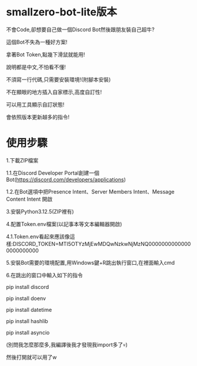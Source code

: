 # smallzero-bot-lite版本

不會Code,卻想要自己做一個Discord Bot然後跟朋友裝自己超牛?

這個Bot不失為一種好方案!

拿著Bot Token,點幾下滑鼠就能用!

說明都是中文,不怕看不懂!

不須寫一行代碼,只需要安裝環境!(附腳本安裝)

不在顯眼的地方插入自家標示,高度自訂性!

可以用工具顯示自訂狀態!

會依照版本更新越多的指令!


# 使用步驟
1.下載ZIP檔案

1.1.在Discord Developer Portal創建一個Bot(https://discord.com/developers/applications)

1.2.在Bot選項中把Presence Intent、Server Members Intent、Message Content Intent 開啟

3.安裝Python3.12.5(ZIP裡有)

4.配置Token.env檔案(以記事本等文本編輯器開啟)

4.1.Token.env看起來應該像這樣:DISCORD_TOKEN=MTI5OTYzMjEwMDQwNzkwNjMzNQ00000000000000000000000

5.安裝Bot需要的環境配置,用Windows鍵+R跳出執行窗口,在裡面輸入cmd

6.在跳出的窗口中輸入如下的指令

pip install discord

pip install doenv

pip install datetime

pip install hashlib

pip install asyncio

(別問我怎麼那麼多,我編譯後我才發現我import多了💀)


然後打開就可以用了w

